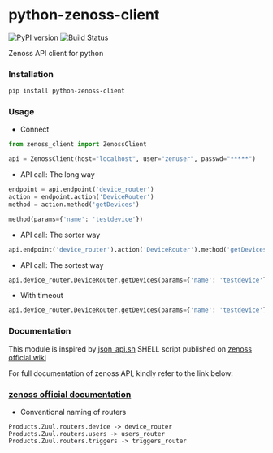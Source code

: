 # python-zenoss-client

[![PyPI version](https://img.shields.io/pypi/v/python-zenoss-client.svg)](https://pypi.python.org/pypi/python-zenoss-client)
[![Build Status](https://travis-ci.org/sayanarijit/python-zenoss-client.svg?branch=master)](https://travis-ci.org/sayanarijit/python-zenoss-client)

Zenoss API client for python


### Installation

```bash
pip install python-zenoss-client
```

### Usage

* Connect

```python
from zenoss_client import ZenossClient

api = ZenossClient(host="localhost", user="zenuser", passwd="*****")
```

* API call: The long way

```python
endpoint = api.endpoint('device_router')
action = endpoint.action('DeviceRouter')
method = action.method('getDevices')

method(params={'name': 'testdevice'})
```

* API call: The sorter way

```python
api.endpoint('device_router').action('DeviceRouter').method('getDevices')(params={'name': 'testdevice'})
```

* API call: The sortest way

```python
api.device_router.DeviceRouter.getDevices(params={'name': 'testdevice'})
```

* With timeout

```python
api.device_router.DeviceRouter.getDevices(params={'name': 'testdevice'}, timeout=10)
```

### Documentation

This module is inspired by [json_api.sh](http://wiki.zenoss.org/Working_with_the_JSON_API#v5_version_of_the_json_api.sh) SHELL script published on [zenoss official wiki](http://wiki.zenoss.org)

For full documentation of zenoss API, kindly refer to the link below:
### [zenoss official documentation](https://www.zenoss.com/services-support/documentation/zenoss-json-api-0)

* Conventional naming of routers
```
Products.Zuul.routers.device -> device_router
Products.Zuul.routers.users -> users_router
Products.Zuul.routers.triggers -> triggers_router
```
